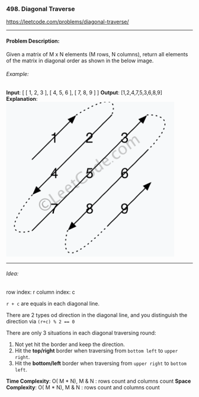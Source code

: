 ### 498. Diagonal Traverse

https://leetcode.com/problems/diagonal-traverse/

---

#### Problem Description:

Given a matrix of M x N elements (M rows, N columns), return all elements of the matrix in diagonal order as shown in the below image.

###### Example:

**Input**:
[
[ 1, 2, 3 ],
[ 4, 5, 6 ],
[ 7, 8, 9 ]
]
**Output**: [1,2,4,7,5,3,6,8,9]
**Explanation**:
![image](explanation.png)

---

###### Idea:

row index: r
column index: c

`r + c` are equals in each diagonal line.

There are 2 types od direction in the diagonal line,
and you distinguish the direction via `(r+c) % 2 == 0`

There are only 3 situations in each diagonal traversing round:

1. Not yet hit the border and keep the direction.
2. Hit the **top/right** border when traversing from `bottom left` to `upper right`.
3. Hit the **bottom/left** border when traversing from `upper right` to `bottom left`.

**Time Complexity**: O( M \* N), M & N : rows count and columns count
**Space Complexity**: O( M \* N), M & N : rows count and columns count
